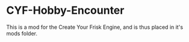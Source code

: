 # CYF-Hobby-Encounter

This is a mod for the Create Your Frisk Engine, and is thus placed in it's mods folder.
